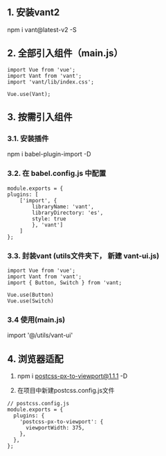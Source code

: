 ## 1. 安装vant2
npm i vant@latest-v2 -S

## 2. 全部引入组件（main.js）
```
import Vue from 'vue';
import Vant from 'vant';
import 'vant/lib/index.css';

Vue.use(Vant);

```

## 3. 按需引入组件
### 3.1. 安装插件
npm i babel-plugin-import -D



### 3.2. 在 babel.config.js 中配置
```
module.exports = {
plugins: [
    ['import', {
        libraryName: 'vant',
        libraryDirectory: 'es',
        style: true
        }, 'vant']
    ]
};
```

### 3.3. 封装vant (utils文件夹下， 新建 vant-ui.js)
```
import Vue from 'vue';
import Vant from 'vant';
import { Button, Switch } from 'vant;

Vue.use(Button)
Vue.use(Switch)
```

### 3.4 使用(main.js)
import '@/utils/vant-ui'


## 4. 浏览器适配
1. npm i postcss-px-to-viewport@1.1.1 -D 

2. 在项目中新建postcss.config.js文件
```
// postcss.config.js
module.exports = {
  plugins: {
    'postcss-px-to-viewport': {
      viewportWidth: 375,
    },
  },
};
```
